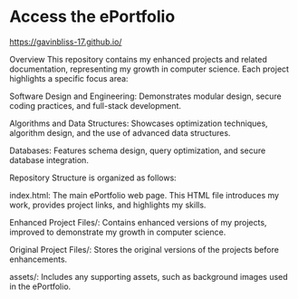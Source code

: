 # Access the ePortfolio
https://gavinbliss-17.github.io/

Overview
This repository contains my enhanced projects and related documentation, representing my growth in computer science. Each project highlights a specific focus area:

Software Design and Engineering: Demonstrates modular design, secure coding practices, and full-stack development.

Algorithms and Data Structures: Showcases optimization techniques, algorithm design, and the use of advanced data structures.

Databases: Features schema design, query optimization, and secure database integration.

Repository Structure is organized as follows:

index.html: The main ePortfolio web page. This HTML file introduces my work, provides project links, and highlights my skills.

Enhanced Project Files/: Contains enhanced versions of my projects, improved to demonstrate my growth in computer science.

Original Project Files/: Stores the original versions of the projects before enhancements.

assets/: Includes any supporting assets, such as background images used in the ePortfolio.
